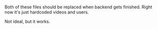 Both of these files should be replaced when backend gets finished.
Right now it's just hardcoded videos and users.

Not ideal, but it works.